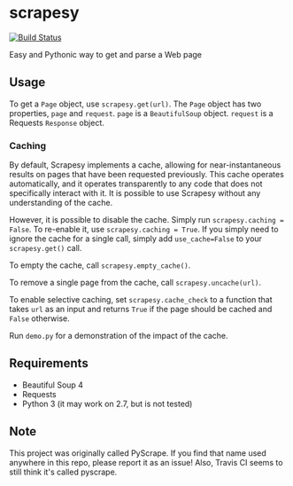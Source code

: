 # scrapesy
[![Build Status](https://api.travis-ci.com/scoopgracie/pyscrape.svg?branch=master)](https://travis-ci.com/scoopgracie/pyscrape)

Easy and Pythonic way to get and parse a Web page

## Usage

To get a `Page` object, use `scrapesy.get(url)`. The `Page` object has two
properties, `page` and `request`. `page` is a `BeautifulSoup` object.
`request` is a Requests `Response` object.

### Caching

By default, Scrapesy implements a cache, allowing for near-instantaneous
results on pages that have been requested previously. This cache operates
automatically, and it operates transparently to any code that does not
specifically interact with it. It is possible to use Scrapesy without any
understanding of the cache.

However, it is possible to disable the cache. Simply run `scrapesy.caching =
False`. To re-enable it, use `scrapesy.caching = True`. If you simply need to
ignore the cache for a single call, simply add `use_cache=False` to your
`scrapesy.get()` call.

To empty the cache, call `scrapesy.empty_cache()`.

To remove a single page from the cache, call `scrapesy.uncache(url)`.

To enable selective caching, set `scrapesy.cache_check` to a function that
takes `url` as an input and returns `True` if the page should be cached and
`False` otherwise.

Run `demo.py` for a demonstration of the impact of the cache.

## Requirements

* Beautiful Soup 4
* Requests
* Python 3 (it may work on 2.7, but is not tested)

## Note

This project was originally called PyScrape. If you find that name used
anywhere in this repo, please report it as an issue! Also, Travis CI seems to
still think it's called pyscrape.
